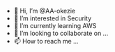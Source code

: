 - 👋 Hi, I’m @AA-okezie
- 👀 I’m interested in Security 
- 🌱 I’m currently learning AWS
- 💞️ I’m looking to collaborate on ...
- 📫 How to reach me ...

<!---
AA-okezie/AA-okezie is a ✨ special ✨ repository because its `README.md` (this file) appears on your GitHub profile.
You can click the Preview link to take a look at your changes.
--->

